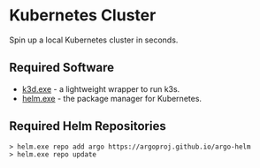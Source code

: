 # Kubernetes Cluster

Spin up a local Kubernetes cluster in seconds.

## Required Software

* [k3d.exe](https://github.com/k3d-io/k3d/releases) - a lightweight wrapper to run k3s.
* [helm.exe](https://github.com/helm/helm/releases) - the package manager for Kubernetes.

## Required Helm Repositories

```
> helm.exe repo add argo https://argoproj.github.io/argo-helm
> helm.exe repo update
```
